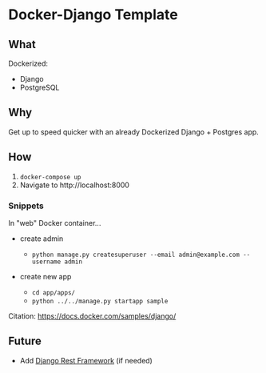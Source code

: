 # Docker-Django Template

## What
Dockerized:
- Django
- PostgreSQL

## Why
Get up to speed quicker with an already Dockerized Django + Postgres app.

## How
1. `docker-compose up`
2. Navigate to http://localhost:8000

### Snippets
In "web" Docker container...
- create admin
    - `python manage.py createsuperuser --email admin@example.com --username admin`

- create new app
    - `cd app/apps/`
    - `python ../../manage.py startapp sample`

Citation: https://docs.docker.com/samples/django/

## Future
- Add [Django Rest Framework](https://www.django-rest-framework.org/) (if needed)